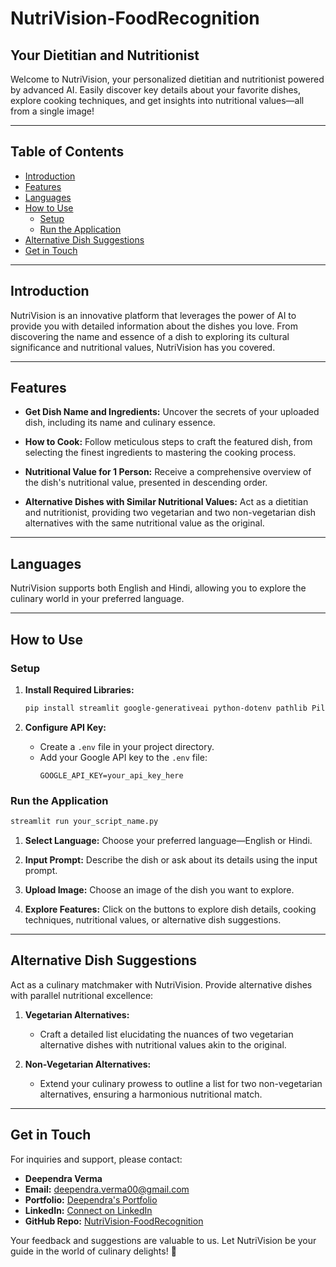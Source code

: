 # NutriVision-FoodRecognition


## Your Dietitian and Nutritionist

Welcome to NutriVision, your personalized dietitian and nutritionist powered by advanced AI. Easily discover key details about your favorite dishes, explore cooking techniques, and get insights into nutritional values—all from a single image!

---

## Table of Contents

- [Introduction](#introduction)
- [Features](#features)
- [Languages](#languages)
- [How to Use](#how-to-use)
  - [Setup](#setup)
  - [Run the Application](#run-the-application)
- [Alternative Dish Suggestions](#alternative-dish-suggestions)
- [Get in Touch](#get-in-touch)

---

## Introduction

NutriVision is an innovative platform that leverages the power of AI to provide you with detailed information about the dishes you love. From discovering the name and essence of a dish to exploring its cultural significance and nutritional values, NutriVision has you covered.

---

## Features

- **Get Dish Name and Ingredients:** Uncover the secrets of your uploaded dish, including its name and culinary essence.

- **How to Cook:** Follow meticulous steps to craft the featured dish, from selecting the finest ingredients to mastering the cooking process.

- **Nutritional Value for 1 Person:** Receive a comprehensive overview of the dish's nutritional value, presented in descending order.

- **Alternative Dishes with Similar Nutritional Values:** Act as a dietitian and nutritionist, providing two vegetarian and two non-vegetarian dish alternatives with the same nutritional value as the original.

---

## Languages

NutriVision supports both English and Hindi, allowing you to explore the culinary world in your preferred language.

---

## How to Use

### Setup

1. **Install Required Libraries:**
   ```bash
   pip install streamlit google-generativeai python-dotenv pathlib Pillow
   ```

2. **Configure API Key:**
   - Create a `.env` file in your project directory.
   - Add your Google API key to the `.env` file:
     ```
     GOOGLE_API_KEY=your_api_key_here
     ```

### Run the Application

```bash
streamlit run your_script_name.py
```

1. **Select Language:** Choose your preferred language—English or Hindi.

2. **Input Prompt:** Describe the dish or ask about its details using the input prompt.

3. **Upload Image:** Choose an image of the dish you want to explore.

4. **Explore Features:** Click on the buttons to explore dish details, cooking techniques, nutritional values, or alternative dish suggestions.

---

## Alternative Dish Suggestions

Act as a culinary matchmaker with NutriVision. Provide alternative dishes with parallel nutritional excellence:

1. **Vegetarian Alternatives:**
   - Craft a detailed list elucidating the nuances of two vegetarian alternative dishes with nutritional values akin to the original.

2. **Non-Vegetarian Alternatives:**
   - Extend your culinary prowess to outline a list for two non-vegetarian alternatives, ensuring a harmonious nutritional match.

---

## Get in Touch

For inquiries and support, please contact:

- **Deependra Verma**
- **Email:** deependra.verma00@gmail.com
- **Portfolio:** [Deependra's Portfolio](https://deependradatascience-productportfolio.netlify.app/)
- **LinkedIn:** [Connect on LinkedIn](linkedin.com/in/deependra-verma-data-science)
- **GitHub Repo:** [NutriVision-FoodRecognition](https://github.com/DeependraVerma/NutriVision-FoodRecognition)

Your feedback and suggestions are valuable to us. Let NutriVision be your guide in the world of culinary delights! 🍲